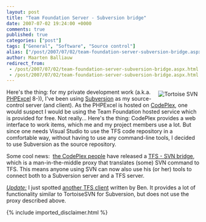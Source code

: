 ```yaml
---
layout: post
title: "Team Foundation Server - Subversion bridge"
date: 2007-07-02 19:24:00 +0000
comments: true
published: true
categories: ["post"]
tags: ["General", "Software", "Source control"]
alias: ["/post/2007/07/02/team-foundation-server-subversion-bridge.aspx"]
author: Maarten Balliauw
redirect_from:
 - /post/2007/07/02/team-foundation-server-subversion-bridge.aspx.html
 - /post/2007/07/02/team-foundation-server-subversion-bridge.aspx.html
---
```

<p mce_keep="true"><img src="/images/Images/tortoisesvn.jpg" title="Tortoise SVN" alt="Tortoise SVN" mce_src="/images/Images/tortoisesvn.jpg" align="right" border="0" hspace="5" vspace="5">Here's the thing: for my private development work (a.k.a. <a href="http://www.phpexcel.net" class="" target="_blank" mce_href="http://www.phpexcel.net">PHPExcel</a> 8-)), I've been using <a href="http://subversion.tigris.org" class="" target="_blank" mce_href="http://subversion.tigris.org">Subversion</a> as my source-control server (and client). As&nbsp;the PHPExcel is hosted on <a href="http://www.codeplex.com" class="" target="_blank" mce_href="http://www.codeplex.com">CodePlex</a>, one would suspect I would be using the Team Foundation hosted&nbsp;service&nbsp;which is provided for free.&nbsp;Not really... Here's the thing: CodePlex provides a web interface to work items, which me and my project members use a lot. But since one needs Visual Studio to use the TFS code repository in a comfortable way, without having to&nbsp;use any&nbsp;command-line&nbsp;tools, I decided to use Subversion as the source repository.</p>
<p mce_keep="true">Some cool news:&nbsp; <a href="http://blogs.msdn.com/codeplex/archive/2007/06/19/tortoisesvn-support-for-codeplex.aspx" target="_blank" mce_href="http://blogs.msdn.com/codeplex/archive/2007/06/19/tortoisesvn-support-for-codeplex.aspx">the CodePlex people</a> have released a <a href="http://blogs.msdn.com/codeplex/archive/2007/06/19/tortoisesvn-support-for-codeplex.aspx" target="_blank" mce_href="http://blogs.msdn.com/codeplex/archive/2007/06/19/tortoisesvn-support-for-codeplex.aspx">TFS - SVN bridge</a>, which is a man-in-the-middle proxy that translates (some) SVN command to TFS. This means anyone using SVN can now also use his (or her) tools to connect both to a Subversion server and a TFS server.</p>
<p mce_keep="true"><i><u>Update:</u></i>&nbsp;I just&nbsp;spotted <a href="http://blog.benday.com/archive/2007/05/18/23006.aspx" class="" target="_blank" mce_href="http://blog.benday.com/archive/2007/05/18/23006.aspx">another TFS client</a> written by Ben. It provides a lot of functionality similar to TortoiseSVN for Subversion, but does not use the proxy described above.</p>
{% include imported_disclaimer.html %}
